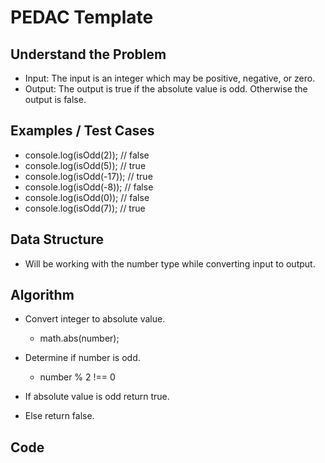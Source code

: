# PEDAC Template

## Understand the Problem

- Input: The input is an integer which may be positive, negative, or zero.
- Output: The output is true if the absolute value is odd.  Otherwise the output is false.

## Examples / Test Cases

- console.log(isOdd(2)); // false
- console.log(isOdd(5)); // true
- console.log(isOdd(-17)); // true
- console.log(isOdd(-8)); // false
- console.log(isOdd(0)); // false
- console.log(isOdd(7)); // true

## Data Structure

- Will be working with the number type while converting input to output.

## Algorithm

- Convert integer to absolute value.

  - math.abs(number);

- Determine if number is odd.
  - number % 2 !== 0

- If absolute value is odd return true.

- Else return false.

## Code
